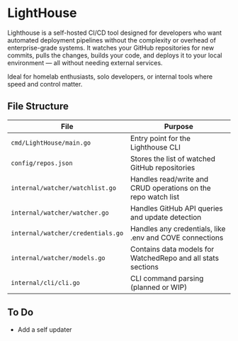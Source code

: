 # LightHouse

Lighthouse is a self-hosted CI/CD tool designed for developers who want automated deployment pipelines without the complexity or overhead of enterprise-grade systems. It watches your GitHub repositories for new commits, pulls the changes, builds your code, and deploys it to your local environment — all without needing external services.

Ideal for homelab enthusiasts, solo developers, or internal tools where speed and control matter.


## File Structure

| File                              | Purpose |
|-----------------------------------|---------|
| `cmd/LightHouse/main.go`          | Entry point for the Lighthouse CLI |
| `config/repos.json`               | Stores the list of watched GitHub repositories |
| `internal/watcher/watchlist.go`   | Handles read/write and CRUD operations on the repo watch list |
| `internal/watcher/watcher.go`     | Handles GitHub API queries and update detection |
| `internal/watcher/credentials.go` | Handles any credentials, like .env and COVE connections |
| `internal/watcher/models.go`      | Contains data models for WatchedRepo and all stats sections |
| `internal/cli/cli.go`             | CLI command parsing (planned or WIP) |




## To Do
- Add a self updater